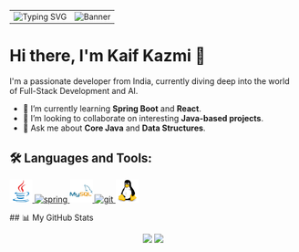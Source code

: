 <table align="center">
  <tr>
     <td>
      <img src="https://readme-typing-svg.demolab.com?font=Fira+Code&size=28&duration=2000&pause=1000&color=00FFAA&center=true&vCenter=true&width=400&lines=Hey+there,+Kaif+here!;Java+%26+Web+Developer;Building+Awesome+Projects;Always+Learning+and+Growing" width="450" alt="Typing SVG">
    </td>
    <td>
      <img src="https://user-images.githubusercontent.com/74038190/235224431-e8c8c12e-6826-47f1-89fb-2ddad83b3abf.gif" width="350" alt="Banner">
    </td>
  </tr>
</table>



# Hi there, I'm Kaif Kazmi 👋

I'm a passionate developer from India, currently diving deep into the world of Full-Stack Development and AI.

- 🌱 I’m currently learning **Spring Boot** and **React**.
- 👯 I’m looking to collaborate on interesting **Java-based projects**.
- 💬 Ask me about **Core Java** and **Data Structures**.

 ## 🛠️ Languages and Tools:

<p align="left">
    <a href="https://www.java.com" target="_blank" rel="noreferrer"> <img src="https://raw.githubusercontent.com/devicons/devicon/master/icons/java/java-original.svg" alt="java" width="40" height="40"/> </a>
    <a href="https://spring.io/" target="_blank" rel="noreferrer"> <img src="https://www.vectorlogo.zone/logos/springio/springio-icon.svg" alt="spring" width="40" height="40"/> </a>
    <a href="https://www.mysql.com/" target="_blank" rel="noreferrer"> <img src="https://raw.githubusercontent.com/devicons/devicon/master/icons/mysql/mysql-original-wordmark.svg" alt="mysql" width="40" height="40"/> </a>
    <a href="https://git-scm.com/" target="_blank" rel="noreferrer"> <img src="https://www.vectorlogo.zone/logos/git-scm/git-scm-icon.svg" alt="git" width="40" height="40"/> </a>
    <a href="https://www.linux.org/" target="_blank" rel="noreferrer"> <img src="https://raw.githubusercontent.com/devicons/devicon/master/icons/linux/linux-original.svg" alt="linux" width="40" height="40"/> </a>
</p>
## 📊 My GitHub Stats

<p align="center">
  <img height="180em" src="https://github-readme-stats.vercel.app/api?username=KaifKazmi0&show_icons=true&theme=dracula&include_all_commits=true&count_private=true"/>
  <img height="180em" src="https://github-readme-stats.vercel.app/api/top-langs/?username=KaifKazmi0&layout=compact&langs_count=8&theme=dracula"/>
</p>
